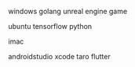 
windows
golang
unreal engine
game

ubuntu
tensorflow
python

imac

androidstudio
xcode
taro
flutter
